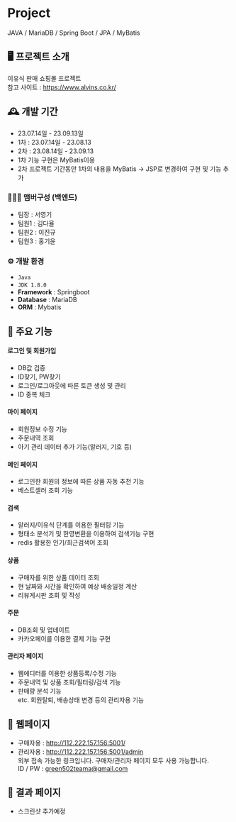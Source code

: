 # Project
JAVA / MariaDB / Spring Boot / JPA / MyBatis


## 🖥️ 프로젝트 소개
이유식 판매 쇼핑몰 프로젝트 <br>
참고 사이트 : https://www.alvins.co.kr/

## 🕰️ 개발 기간
* 23.07.14일 - 23.09.13일 
* 1차 : 23.07.14일 - 23.08.13
* 2차 : 23.08.14일 - 23.09.13 <br>
* 1차 기능 구현은 MyBatis이용
* 2차 프로젝트 기간동안 1차의 내용을 MyBatis -> JSP로 변경하여 구현 및 기능 추가

### 🧑‍🤝‍🧑 맴버구성 (백엔드)
- 팀장  : 서영기
- 팀원1 : 김다율
- 팀원2 : 이진규
- 팀원3 : 홍기윤

### ⚙️ 개발 환경
- `Java`
- `JDK 1.8.0`
- **Framework** : Springboot
- **Database** : MariaDB
- **ORM** : Mybatis

## 📌 주요 기능
#### 로그인 및 회원가입 
- DB값 검증
- ID찾기, PW찾기
- 로그인/로그아웃에 따른 토큰 생성 및 관리
- ID 중복 체크

#### 마이 페이지
- 회원정보 수정 기능
- 주문내역 조회
- 아기 관리 데이터 추가 기능(알러지, 기호 등)

#### 메인 페이지
- 로그인한 회원의 정보에 따른 상품 자동 추천 기능
- 베스트셀러 조회 기능

#### 검색
- 알러지/이유식 단계를 이용한 필터링 기능
- 형태소 분석기 및 한영변환을 이용하여 검색기능 구현
- redis 활용한 인기/최근검색어 조회

#### 상품
- 구매자를 위한 상품 데이터 조회
- 현 날짜와 시간을 확인하여 예상 배송일정 계산
- 리뷰게시판 조회 및 작성

#### 주문
- DB조회 및 업데이트 
- 카카오페이를 이용한 결제 기능 구현

#### 관리자 페이지
- 웹에디터를 이용한 상품등록/수정 기능
- 주문내역 및 상품 조회/필터링/검색 기능
- 판매량 분석 기능 <br>
etc. 회원탈퇴, 배송상태 변경 등의 관리자용 기능



## 📌 웹페이지
* 구매자용 : http://112.222.157.156:5001/ <br>
* 관리자용 : http://112.222.157.156:5001/admin <br>
외부 접속 가능한 링크입니다. 구매자/관리자 페이지 모두 사용 가능합니다. <br>
ID / PW : green502teama@gmail.com 



## 📌 결과 페이지
* 스크린샷 추가예정
